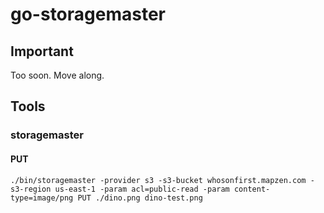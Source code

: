 # go-storagemaster

## Important

Too soon. Move along.

## Tools

### storagemaster

#### PUT

```
./bin/storagemaster -provider s3 -s3-bucket whosonfirst.mapzen.com -s3-region us-east-1 -param acl=public-read -param content-type=image/png PUT ./dino.png dino-test.png
```
